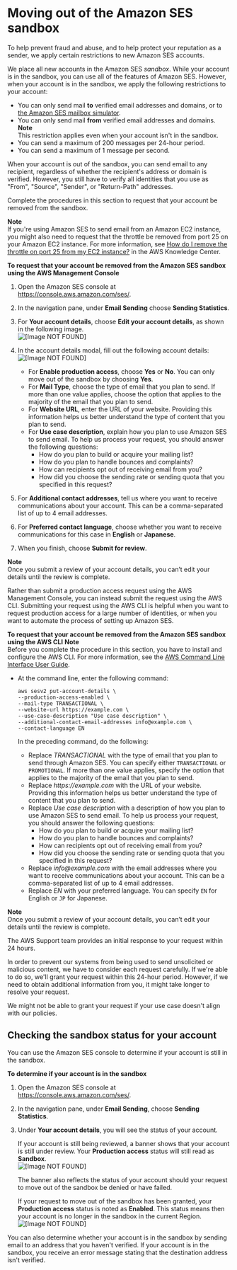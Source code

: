 # Moving out of the Amazon SES sandbox<a name="request-production-access"></a>

To help prevent fraud and abuse, and to help protect your reputation as a sender, we apply certain restrictions to new Amazon SES accounts\. 

We place all new accounts in the Amazon SES *sandbox*\. While your account is in the sandbox, you can use all of the features of Amazon SES\. However, when your account is in the sandbox, we apply the following restrictions to your account:
+ You can only send mail **to** verified email addresses and domains, or to [the Amazon SES mailbox simulator](send-email-simulator.md)\.
+ You can only send mail **from** verified email addresses and domains\.
**Note**  
This restriction applies even when your account isn't in the sandbox\.
+ You can send a maximum of 200 messages per 24\-hour period\.
+ You can send a maximum of 1 message per second\.

When your account is out of the sandbox, you can send email to any recipient, regardless of whether the recipient's address or domain is verified\. However, you still have to verify all identities that you use as "From", "Source", "Sender", or "Return\-Path" addresses\.

Complete the procedures in this section to request that your account be removed from the sandbox\.

**Note**  
If you're using Amazon SES to send email from an Amazon EC2 instance, you might also need to request that the throttle be removed from port 25 on your Amazon EC2 instance\. For more information, see [How do I remove the throttle on port 25 from my EC2 instance?](https://aws.amazon.com/premiumsupport/knowledge-center/ec2-port-25-throttle/) in the AWS Knowledge Center\.

**To request that your account be removed from the Amazon SES sandbox using the AWS Management Console**

1. Open the Amazon SES console at [https://console\.aws\.amazon\.com/ses/](https://console.aws.amazon.com/ses/)\.

1. In the navigation pane, under **Email Sending** choose **Sending Statistics**\.

1. For **Your account details**, choose **Edit your account details**, as shown in the following image\.  
![\[Image NOT FOUND\]](http://docs.aws.amazon.com/ses/latest/DeveloperGuide/images/production_access_account_details_sandbox.png)

1. In the account details modal, fill out the following account details:  
![\[Image NOT FOUND\]](http://docs.aws.amazon.com/ses/latest/DeveloperGuide/images/production_access_account_details_edit.png)
   + For **Enable production access**, choose **Yes** or **No**\. You can only move out of the sandbox by choosing **Yes**\.
   + For **Mail Type**, choose the type of email that you plan to send\. If more than one value applies, choose the option that applies to the majority of the email that you plan to send\.
   + For **Website URL**, enter the URL of your website\. Providing this information helps us better understand the type of content that you plan to send\.
   + For **Use case description**, explain how you plan to use Amazon SES to send email\. To help us process your request, you should answer the following questions:
     + How do you plan to build or acquire your mailing list?
     + How do you plan to handle bounces and complaints?
     + How can recipients opt out of receiving email from you?
     + How did you choose the sending rate or sending quota that you specified in this request?

1. For **Additional contact addresses**, tell us where you want to receive communications about your account\. This can be a comma\-separated list of up to 4 email addresses\.

1. For **Preferred contact language**, choose whether you want to receive communications for this case in **English** or **Japanese**\.

1. When you finish, choose **Submit for review**\.

**Note**  
Once you submit a review of your account details, you can’t edit your details until the review is complete\.

Rather than submit a production access request using the AWS Management Console, you can instead submit the request using the AWS CLI\. Submitting your request using the AWS CLI is helpful when you want to request production access for a large number of identities, or when you want to automate the process of setting up Amazon SES\.

**To request that your account be removed from the Amazon SES sandbox using the AWS CLI**
**Note**  
Before you complete the procedure in this section, you have to install and configure the AWS CLI\. For more information, see the [AWS Command Line Interface User Guide](https://docs.aws.amazon.com/cli/latest/userguide/)\.
+ At the command line, enter the following command:

  ```
  aws sesv2 put-account-details \
  --production-access-enabled \
  --mail-type TRANSACTIONAL \
  --website-url https://example.com \
  --use-case-description "Use case description" \
  --additional-contact-email-addresses info@example.com \
  --contact-language EN
  ```

  In the preceding command, do the following:
  + Replace *TRANSACTIONAL* with the type of email that you plan to send through Amazon SES\. You can specify either `TRANSACTIONAL` or `PROMOTIONAL`\. If more than one value applies, specify the option that applies to the majority of the email that you plan to send\.
  + Replace *https://example\.com* with the URL of your website\. Providing this information helps us better understand the type of content that you plan to send\.
  + Replace *Use case description* with a description of how you plan to use Amazon SES to send email\. To help us process your request, you should answer the following questions:
    + How do you plan to build or acquire your mailing list?
    + How do you plan to handle bounces and complaints?
    + How can recipients opt out of receiving email from you?
    + How did you choose the sending rate or sending quota that you specified in this request?
  + Replace *info@example\.com* with the email addresses where you want to receive communications about your account\. This can be a comma\-separated list of up to 4 email addresses\.
  + Replace *EN* with your preferred language\. You can specify `EN` for English or `JP` for Japanese\.

**Note**  
Once you submit a review of your account details, you can’t edit your details until the review is complete\.

The AWS Support team provides an initial response to your request within 24 hours\.

In order to prevent our systems from being used to send unsolicited or malicious content, we have to consider each request carefully\. If we're able to do so, we'll grant your request within this 24\-hour period\. However, if we need to obtain additional information from you, it might take longer to resolve your request\.

We might not be able to grant your request if your use case doesn't align with our policies\.

## Checking the sandbox status for your account<a name="request-production-access-check-status"></a>

You can use the Amazon SES console to determine if your account is still in the sandbox\.

**To determine if your account is in the sandbox**

1. Open the Amazon SES console at [https://console\.aws\.amazon\.com/ses/](https://console.aws.amazon.com/ses/)\.

1. In the navigation pane, under **Email Sending**, choose **Sending Statistics**\. 

1. Under **Your account details**, you will see the status of your account\.

   If your account is still being reviewed, a banner shows that your account is still under review\. Your **Production access** status will still read as **Sandbox**\.  
![\[Image NOT FOUND\]](http://docs.aws.amazon.com/ses/latest/DeveloperGuide/images/production_access_account_details_under_review.png)

   The banner also reflects the status of your account should your request to move out of the sandbox be denied or have failed\.

   If your request to move out of the sandbox has been granted, your **Production access** status is noted as **Enabled**\. This status means then your account is no longer in the sandbox in the current Region\.  
![\[Image NOT FOUND\]](http://docs.aws.amazon.com/ses/latest/DeveloperGuide/images/production_access_account_details_enabled.png)

You can also determine whether your account is in the sandbox by sending email to an address that you haven't verified\. If your account is in the sandbox, you receive an error message stating that the destination address isn't verified\.